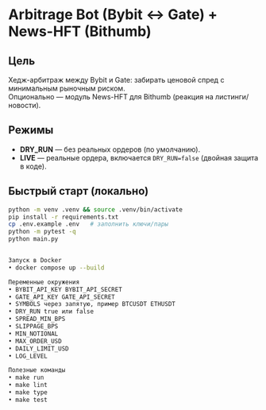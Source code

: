 # Arbitrage Bot (Bybit ↔ Gate) + News-HFT (Bithumb)

## Цель
Хедж-арбитраж между Bybit и Gate: забирать ценовой спред с минимальным рыночным риском.  
Опционально — модуль News-HFT для Bithumb (реакция на листинги/новости).

## Режимы
- **DRY_RUN** — без реальных ордеров (по умолчанию).
- **LIVE** — реальные ордера, включается `DRY_RUN=false` (двойная защита в коде).

## Быстрый старт (локально)
```bash
python -m venv .venv && source .venv/bin/activate
pip install -r requirements.txt
cp .env.example .env   # заполнить ключи/пары
python -m pytest -q
python main.py


Запуск в Docker  
• docker compose up --build

Переменные окружения  
• BYBIT_API_KEY BYBIT_API_SECRET  
• GATE_API_KEY GATE_API_SECRET  
• SYMBOLS через запятую, пример BTCUSDT ETHUSDT  
• DRY_RUN true или false  
• SPREAD_MIN_BPS  
• SLIPPAGE_BPS  
• MIN_NOTIONAL  
• MAX_ORDER_USD  
• DAILY_LIMIT_USD  
• LOG_LEVEL

Полезные команды  
• make run  
• make lint  
• make type  
• make test
